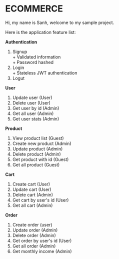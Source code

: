 # ECOMMERCE

Hi, my name is Sanh, welcome to my sample project.

Here is the application feature list:


**Authentication**
  1. Signup\
    + Validated information\
    + Password hashed
  2. Login\
    + Stateless JWT authentication
  3. Logut


**User**
  1. Update user (User)
  2. Delete user (User)
  3. Get user by id (Admin)
  4. Get all user (Admin)
  5. Get user stats (Admin)


**Product**
  1. View product list (Guest)
  2. Create new product (Admin)
  3. Update product (Admin)
  4. Delete product (Admin)
  5. Get product with id (Guest)
  6. Get all product (Guest)


**Cart**
  1. Create cart (User)
  2. Update cart (User)
  3. Delete cart (Admin)
  4. Get cart by user's id (User)
  5. Get all cart (Admin)


**Order**
  1. Create order (user)
  2. Update order (Admin)
  3. Delete order (Admin)
  4. Get order by user's id (User)
  5. Get all order (Admin)
  6. Get monthly income (Admin)
